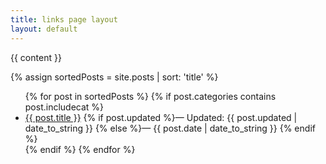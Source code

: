```yaml
---
title: links page layout
layout: default
---
```


{{ content }}

{% assign sortedPosts = site.posts | sort: 'title' %}

<ul>
  {% for post in sortedPosts %}
    {% if post.categories contains post.includecat %}
  <li><a href="{{ post.url }}">{{ post.title }}</a>
  {% if post.updated %}&mdash; Updated: {{ post.updated | date_to_string }}
  {% else %}&mdash; {{ post.date | date_to_string }}
  {% endif %}
  </li>
    {% endif %}
  {% endfor %}
</ul>
